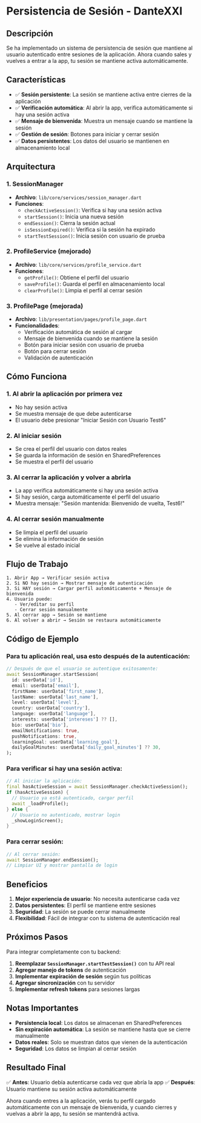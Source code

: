# Persistencia de Sesión - DanteXXI

## Descripción

Se ha implementado un sistema de persistencia de sesión que mantiene al usuario autenticado entre sesiones de la aplicación. Ahora cuando sales y vuelves a entrar a la app, tu sesión se mantiene activa automáticamente.

## Características

- ✅ **Sesión persistente**: La sesión se mantiene activa entre cierres de la aplicación
- ✅ **Verificación automática**: Al abrir la app, verifica automáticamente si hay una sesión activa
- ✅ **Mensaje de bienvenida**: Muestra un mensaje cuando se mantiene la sesión
- ✅ **Gestión de sesión**: Botones para iniciar y cerrar sesión
- ✅ **Datos persistentes**: Los datos del usuario se mantienen en almacenamiento local

## Arquitectura

### 1. SessionManager
- **Archivo**: `lib/core/services/session_manager.dart`
- **Funciones**:
  - `checkActiveSession()`: Verifica si hay una sesión activa
  - `startSession()`: Inicia una nueva sesión
  - `endSession()`: Cierra la sesión actual
  - `isSessionExpired()`: Verifica si la sesión ha expirado
  - `startTestSession()`: Inicia sesión con usuario de prueba

### 2. ProfileService (mejorado)
- **Archivo**: `lib/core/services/profile_service.dart`
- **Funciones**:
  - `getProfile()`: Obtiene el perfil del usuario
  - `saveProfile()`: Guarda el perfil en almacenamiento local
  - `clearProfile()`: Limpia el perfil al cerrar sesión

### 3. ProfilePage (mejorada)
- **Archivo**: `lib/presentation/pages/profile_page.dart`
- **Funcionalidades**:
  - Verificación automática de sesión al cargar
  - Mensaje de bienvenida cuando se mantiene la sesión
  - Botón para iniciar sesión con usuario de prueba
  - Botón para cerrar sesión
  - Validación de autenticación

## Cómo Funciona

### 1. **Al abrir la aplicación por primera vez**
- No hay sesión activa
- Se muestra mensaje de que debe autenticarse
- El usuario debe presionar "Iniciar Sesión con Usuario Test6"

### 2. **Al iniciar sesión**
- Se crea el perfil del usuario con datos reales
- Se guarda la información de sesión en SharedPreferences
- Se muestra el perfil del usuario

### 3. **Al cerrar la aplicación y volver a abrirla**
- La app verifica automáticamente si hay una sesión activa
- Si hay sesión, carga automáticamente el perfil del usuario
- Muestra mensaje: "Sesión mantenida: Bienvenido de vuelta, Test6!"

### 4. **Al cerrar sesión manualmente**
- Se limpia el perfil del usuario
- Se elimina la información de sesión
- Se vuelve al estado inicial

## Flujo de Trabajo

```
1. Abrir App → Verificar sesión activa
2. Si NO hay sesión → Mostrar mensaje de autenticación
3. Si HAY sesión → Cargar perfil automáticamente + Mensaje de bienvenida
4. Usuario puede:
   - Ver/editar su perfil
   - Cerrar sesión manualmente
5. Al cerrar app → Sesión se mantiene
6. Al volver a abrir → Sesión se restaura automáticamente
```

## Código de Ejemplo

### Para tu aplicación real, usa esto después de la autenticación:

```dart
// Después de que el usuario se autentique exitosamente:
await SessionManager.startSession(
  id: userData['id'],
  email: userData['email'],
  firstName: userData['first_name'],
  lastName: userData['last_name'],
  level: userData['level'],
  country: userData['country'],
  language: userData['language'],
  interests: userData['intereses'] ?? [],
  bio: userData['bio'],
  emailNotifications: true,
  pushNotifications: true,
  learningGoal: userData['learning_goal'],
  dailyGoalMinutes: userData['daily_goal_minutes'] ?? 30,
);
```

### Para verificar si hay una sesión activa:

```dart
// Al iniciar la aplicación:
final hasActiveSession = await SessionManager.checkActiveSession();
if (hasActiveSession) {
  // Usuario ya está autenticado, cargar perfil
  await _loadProfile();
} else {
  // Usuario no autenticado, mostrar login
  _showLoginScreen();
}
```

### Para cerrar sesión:

```dart
// Al cerrar sesión:
await SessionManager.endSession();
// Limpiar UI y mostrar pantalla de login
```

## Beneficios

1. **Mejor experiencia de usuario**: No necesita autenticarse cada vez
2. **Datos persistentes**: El perfil se mantiene entre sesiones
3. **Seguridad**: La sesión se puede cerrar manualmente
4. **Flexibilidad**: Fácil de integrar con tu sistema de autenticación real

## Próximos Pasos

Para integrar completamente con tu backend:

1. **Reemplazar `SessionManager.startTestSession()`** con tu API real
2. **Agregar manejo de tokens** de autenticación
3. **Implementar expiración de sesión** según tus políticas
4. **Agregar sincronización** con tu servidor
5. **Implementar refresh tokens** para sesiones largas

## Notas Importantes

- **Persistencia local**: Los datos se almacenan en SharedPreferences
- **Sin expiración automática**: La sesión se mantiene hasta que se cierre manualmente
- **Datos reales**: Solo se muestran datos que vienen de la autenticación
- **Seguridad**: Los datos se limpian al cerrar sesión

## Resultado Final

✅ **Antes**: Usuario debía autenticarse cada vez que abría la app
✅ **Después**: Usuario mantiene su sesión activa automáticamente

Ahora cuando entres a la aplicación, verás tu perfil cargado automáticamente con un mensaje de bienvenida, y cuando cierres y vuelvas a abrir la app, tu sesión se mantendrá activa.

